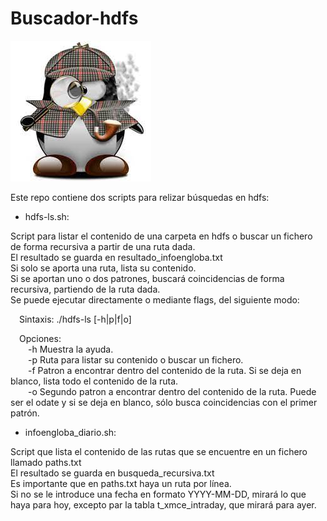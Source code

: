 # Buscador-hdfs

![Alt Text](https://github.com/Origamologo/Buscador-hdfs/blob/main/tux_holmes.jpeg)

Este repo contiene dos scripts para relizar búsquedas en hdfs:

* hdfs-ls.sh:

Script para listar el contenido de una carpeta en hdfs o buscar un fichero de forma recursiva a partir de una ruta dada.\
El resultado se guarda en resultado_infoengloba.txt\
Si solo se aporta una ruta, lista su contenido.\
Si se aportan uno o dos patrones, buscará coincidencias de forma recursiva, partiendo de la ruta dada.\
Se puede ejecutar directamente o mediante flags, del siguiente modo:

&emsp;Sintaxis: ./hdfs-ls [-h|p|f|o]

&emsp;Opciones:\
&emsp;&emsp;-h     Muestra la ayuda.\
&emsp;&emsp;-p     Ruta para listar su contenido o buscar un fichero.\
&emsp;&emsp;-f     Patron a encontrar dentro del contenido de la ruta. Si se deja en blanco, lista todo el contenido de la ruta.\
&emsp;&emsp;-o     Segundo patron a encontrar dentro del contenido de la ruta. Puede ser el odate y si se deja en blanco, sólo busca coincidencias con el primer patrón.


* infoengloba_diario.sh:

Script que lista el contenido de las rutas que se encuentre en un fichero llamado paths.txt\
El resultado se guarda en busqueda_recursiva.txt\
Es importante que en paths.txt haya un ruta por línea.\
Si no se le introduce una fecha en formato YYYY-MM-DD, mirará lo que haya para hoy, excepto par la tabla t_xmce_intraday, que mirará para ayer.
